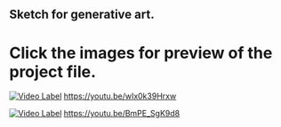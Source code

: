 Sketch for generative art.
--------------------------
# Click the images for preview of the project file.



[![Video Label](http://img.youtube.com/vi/wIx0k39Hrxw/0.jpg)](https://youtu.be/wIx0k39Hrxw)
https://youtu.be/wIx0k39Hrxw



[![Video Label](http://img.youtube.com/vi/BmPE_SgK9d8/0.jpg)](https://youtu.be/BmPE_SgK9d8)
https://youtu.be/BmPE_SgK9d8
